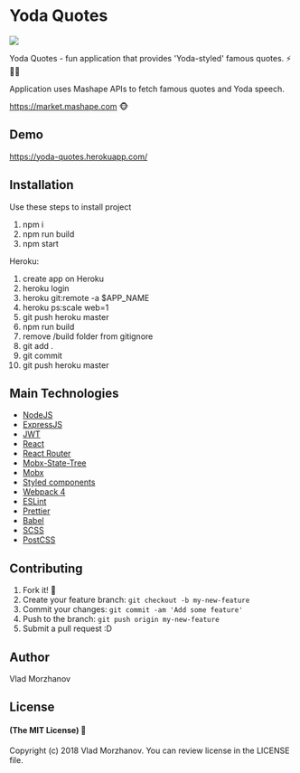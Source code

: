 # Yoda Quotes

<img src="https://i.imgur.com/GSFiDrk.png"/>

Yoda Quotes - fun application that provides 'Yoda-styled' famous quotes. ⚡️🧙‍⚡️

Application uses Mashape APIs to fetch famous quotes and Yoda speech.

https://market.mashape.com 🐵

## Demo

https://yoda-quotes.herokuapp.com/

## Installation

Use these steps to install project
1. npm i
2. npm run build
3. npm start

Heroku:
1. create app on Heroku
2. heroku login
3. heroku git:remote -a $APP_NAME
4. heroku ps:scale web=1
5. git push heroku master
6. npm run build
7. remove /build folder from gitignore
8. git add .
9. git commit
10. git push heroku master

## Main Technologies

- <a href="https://nodejs.org/en/">NodeJS</a>
- <a href="https://expressjs.com/">ExpressJS</a>
- <a href="https://jwt.io/">JWT</a>
- <a href="https://reactjs.org/">React</a>
- <a href="https://reacttraining.com/react-router/">React Router</a>
- <a href="https://github.com/mobxjs/mobx-state-tree">Mobx-State-Tree</a>
- <a href="https://github.com/mobxjs/mobx">Mobx</a>
- <a href="https://www.styled-components.com/">Styled components</a>
- <a href="https://webpack.js.org/">Webpack 4</a>
- <a href="https://eslint.org/">ESLint</a>
- <a href="https://github.com/prettier/prettier">Prettier</a>
- <a href="https://babeljs.io/">Babel</a>
- <a href="https://sass-lang.com/">SCSS</a>
- <a href="https://postcss.org/">PostCSS</a>

## Contributing

1. Fork it! 🌟
2. Create your feature branch: `git checkout -b my-new-feature`
3. Commit your changes: `git commit -am 'Add some feature'`
4. Push to the branch: `git push origin my-new-feature`
5. Submit a pull request :D

## Author

Vlad Morzhanov

## License 

#### (The MIT License) 📃

Copyright (c) 2018 Vlad Morzhanov.
You can review license in the LICENSE file.

